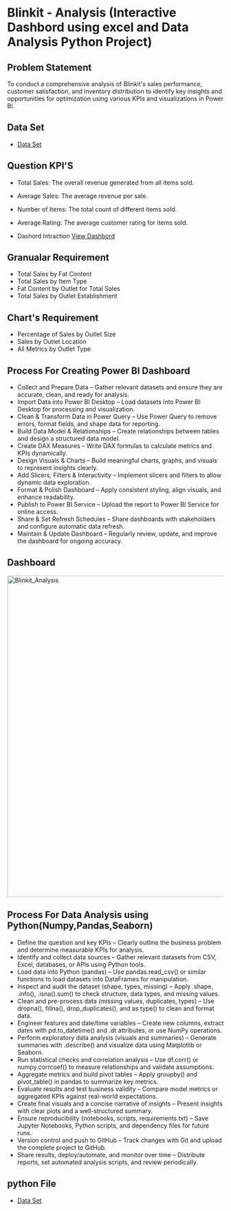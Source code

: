# Blinkit - Analysis (Interactive Dashbord using excel and  Data Analysis Python Project)
## Problem Statement 
To conduct a comprehensive analysis of Blinkit's sales performance, customer satisfaction, and inventory distribution to identify key insights and opportunities for optimization using various KPIs and visualizations in Power BI.
##  Data Set 
- <a href= "https://github.com/Sushmita-source/Blinkit_Analysis/blob/main/BlinkIT%20_Grocery%20_Data.csv"> Data Set</a>
## Question KPI'S 
- Total Sales: The overall revenue generated from all items sold.
- Average Sales: The average revenue per sale.
- Number of Items: The total count of different items sold.
- Average Rating: The average customer rating for items sold.

- Dashord Intraction <a href= "https://github.com/Sushmita-source/Blinkit_Analysis/blob/main/Blinkit_Analysis.png" > View Dashbord </a>

## Granualar Requirement
- Total Sales by Fat Content
- Total Sales by Item Type	
- Fat Content by Outlet for Total Sales
- Total Sales by Outlet Establishment

## Chart's Requirement
- Percentage of Sales by Outlet Size
- Sales by Outlet Location
- All Metrics by Outlet Type
  
## Process For Creating Power BI Dashboard 
- Collect and Prepare Data – Gather relevant datasets and ensure they are accurate, clean, and ready for analysis.
- Import Data into Power BI Desktop – Load datasets into Power BI Desktop for processing and visualization.
- Clean & Transform Data in Power Query – Use Power Query to remove errors, format fields, and shape data for reporting.
- Build Data Model & Relationships – Create relationships between tables and design a structured data model.
- Create DAX Measures – Write DAX formulas to calculate metrics and KPIs dynamically.
- Design Visuals & Charts – Build meaningful charts, graphs, and visuals to represent insights clearly.
- Add Slicers, Filters & Interactivity – Implement slicers and filters to allow dynamic data exploration.
- Format & Polish Dashboard – Apply consistent styling, align visuals, and enhance readability.
- Publish to Power BI Service – Upload the report to Power BI Service for online access.
- Share & Set Refresh Schedules – Share dashboards with stakeholders and configure automatic data refresh.
- Maintain & Update Dashboard – Regularly review, update, and improve the dashboard for ongoing accuracy.

## Dashboard

<img width="1328" height="746" alt="Blinkit_Analysis" src="https://github.com/user-attachments/assets/3184dd9e-fc24-472a-aa3b-ab81c9e681cc" />

## Process For Data Analysis using Python(Numpy,Pandas,Seaborn)
- Define the question and key KPIs – Clearly outline the business problem and determine measurable KPIs for analysis.
- Identify and collect data sources – Gather relevant datasets from CSV, Excel, databases, or APIs using Python tools.
- Load data into Python (pandas) – Use pandas.read_csv() or similar functions to load datasets into DataFrames for manipulation.
- Inspect and audit the dataset (shape, types, missing) – Apply .shape, .info(), .isna().sum() to check structure, data types, and missing values.
- Clean and pre-process data (missing values, duplicates, types) – Use dropna(), fillna(), drop_duplicates(), and as type() to clean and format data.
- Engineer features and date/time variables – Create new columns, extract dates with pd.to_datetime() and .dt attributes, or use NumPy operations.
- Perform exploratory data analysis (visuals and summaries) – Generate summaries with .describe() and visualize data using Matplotlib or Seaborn.
- Run statistical checks and correlation analysis – Use df.corr() or numpy.corrcoef() to measure relationships and validate assumptions.
- Aggregate metrics and build pivot tables – Apply groupby() and pivot_table() in pandas to summarize key metrics.
- Evaluate results and test business validity – Compare model metrics or aggregated KPIs against real-world expectations.
- Create final visuals and a concise narrative of insights – Present insights with clear plots and a well-structured summary.
- Ensure reproducibility (notebooks, scripts, requirements.txt) – Save Jupyter Notebooks, Python scripts, and dependency files for future runs.
- Version control and push to GitHub – Track changes with Git and upload the complete project to GitHub.
- Share results, deploy/automate, and monitor over time – Distribute reports, set automated analysis scripts, and review periodically.

## python File 
- <a href= "https://github.com/Sushmita-source/Blinkit_Analysis/blob/main/Blinkit%20Analysis%20in%20Python.ipynb"> Data Set</a>






  

